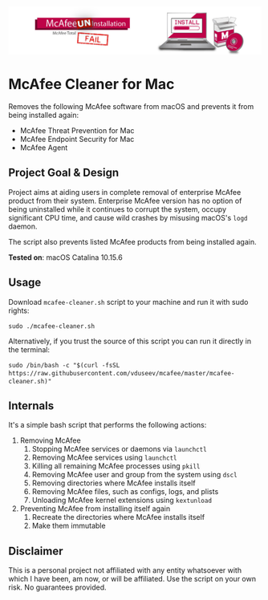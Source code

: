 ![McAfee Remove MacOS](logo.png)

# McAfee Cleaner for Mac

Removes the following McAfee software from macOS and prevents it from being installed again:

* McAfee Threat Prevention for Mac
* McAfee Endpoint Security for Mac
* McAfee Agent

## Project Goal & Design

Project aims at aiding users in complete removal of enterprise McAfee product from their system. 
Enterprise McAfee version has no option of being uninstalled while it continues to corrupt the system,
occupy significant CPU time, and cause wild crashes by misusing macOS's `logd` daemon.

The script also prevents listed McAfee products from being installed again.

**Tested on**: macOS Catalina 10.15.6

## Usage

Download `mcafee-cleaner.sh` script to your machine and run it with sudo rights:

```shell
sudo ./mcafee-cleaner.sh
```

Alternatively, if you trust the source of this script you can run it directly in the terminal:

```shell
sudo /bin/bash -c "$(curl -fsSL https://raw.githubusercontent.com/vduseev/mcafee/master/mcafee-cleaner.sh)"
```

## Internals

It's a simple bash script that performs the following actions:

1. Removing McAfee
   1. Stopping McAfee services or daemons via `launchctl`
   1. Removing McAfee services using `launchctl`
   1. Killing all remaining McAfee processes using `pkill`
   1. Removing McAfee user and group from the system using `dscl`
   1. Removing directories where McAfee installs itself
   1. Removing McAfee files, such as configs, logs, and plists
   1. Unloading McAfee kernel extensions using `kextunload`
1. Preventing McAfee from installing itself again
   1. Recreate the directories where McAfee installs itself
   2. Make them immutable


## Disclaimer

This is a personal project not affiliated with any entity whatsoever with which I have been, am now, or will be affiliated.
Use the script on your own risk. No guarantees provided. 

